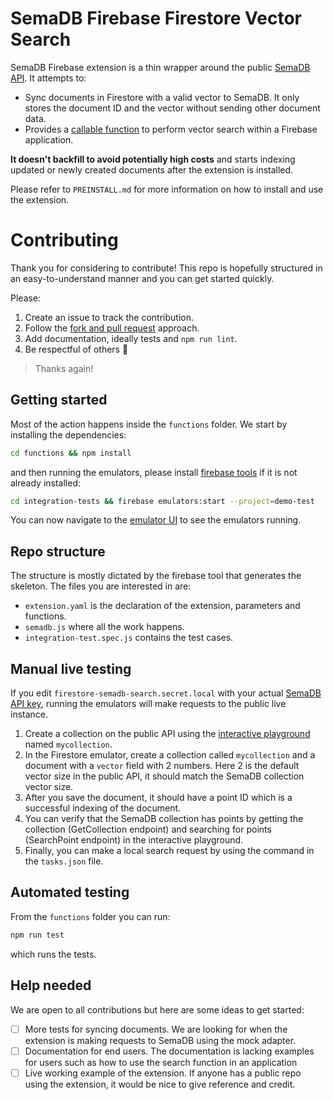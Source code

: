 # SemaDB Firebase Firestore Vector Search

SemaDB Firebase extension is a thin wrapper around the public [SemaDB API](https://rapidapi.com/semafind-semadb/api/semadb). It attempts to:

- Sync documents in Firestore with a valid vector to SemaDB. It only stores the document ID and the vector without sending other document data.
- Provides a [callable function](https://firebase.google.com/docs/functions/callable?gen=1st#call_the_function) to perform vector search within a Firebase application.

**It doesn't backfill to avoid potentially high costs** and starts indexing updated or newly created documents after the extension is installed.

Please refer to `PREINSTALL.md` for more information on how to install and use the extension.


# Contributing

Thank you for considering to contribute! This repo is hopefully structured in an easy-to-understand manner and you can get started quickly.

Please:

1. Create an issue to track the contribution.
2. Follow the [fork and pull request](https://docs.github.com/en/get-started/quickstart/contributing-to-projects) approach.
3. Add documentation, ideally tests and `npm run lint`.
4. Be respectful of others :rocket:

> Thanks again!

## Getting started

Most of the action happens inside the `functions` folder. We start by installing the dependencies:

```bash
cd functions && npm install
```

and then running the emulators, please install [firebase tools](https://www.npmjs.com/package/firebase-tools) if it is not already installed:

```bash
cd integration-tests && firebase emulators:start --project=demo-test
```

You can now navigate to the [emulator UI](http://localhost:4000) to see the emulators running.


## Repo structure

The structure is mostly dictated by the firebase tool that generates the skeleton. The files you are interested in are:

- `extension.yaml` is the declaration of the extension, parameters and functions.
- `semadb.js` where all the work happens.
- `integration-test.spec.js` contains the test cases.

## Manual live testing

If you edit `firestore-semadb-search.secret.local` with your actual [SemaDB API key](https://rapidapi.com/semafind-semadb/api/semadb), running the emulators will make requests to the public live instance.

1. Create a collection on the public API using the [interactive playground](https://rapidapi.com/semafind-semadb/api/semadb) named `mycollection`.
2. In the Firestore emulator, create a collection called `mycollection` and a document with a `vector` field with 2 numbers. Here 2 is the default vector size in the public API, it should match the SemaDB collection vector size.
3. After you save the document, it should have a point ID which is a successful indexing of the document.
4. You can verify that the SemaDB collection has points by getting the collection (GetCollection endpoint) and searching for points (SearchPoint endpoint) in the interactive playground.
5. Finally, you can make a local search request by using the command in the `tasks.json` file.

## Automated testing

From the `functions` folder you can run:

```bash
npm run test
```

which runs the tests.

## Help needed

We are open to all contributions but here are some ideas to get started:

- [ ] More tests for syncing documents. We are looking for when the extension is making requests to SemaDB using the mock adapter.
- [ ] Documentation for end users. The documentation is lacking examples for users such as how to use the search function in an application
- [ ] Live working example of the extension. If anyone has a public repo using the extension, it would be nice to give reference and credit.